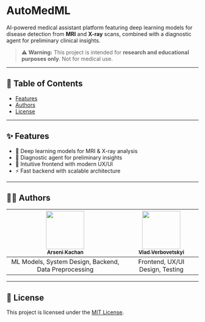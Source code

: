 # AutoMedML

AI-powered medical assistant platform featuring deep learning models for disease detection from **MRI** and **X-ray** scans, combined with a diagnostic agent for preliminary clinical insights.  

> ⚠️ **Warning:** This project is intended for **research and educational purposes only**. Not for medical use.
---
## 📑 Table of Contents
- [Features](#-features)
- [Authors](#-authors)
- [License](#-license)

---
## ✨ Features
- 🧠 Deep learning models for MRI & X-ray analysis
- 🤖 Diagnostic agent for preliminary insights
- 🎨 Intuitive frontend with modern UX/UI
- ⚡ Fast backend with scalable architecture
---

## 👨‍💻 Authors
| [<img src="https://github.com/11username11.png" width="100px" /><br><sub>Arseni Kachan</sub>](https://github.com/11username11) | [<img src="https://github.com/Amatsuhabe.png" width="100px" /><br><sub>Vlad Verbovetskyi</sub>](https://github.com/Amatsuhabe) |
| :---: | :---: |
| ML Models, System Design, Backend, Data Preprocessing | Frontend, UX/UI Design, Testing |
---
## 📜 License
This project is licensed under the [MIT License](LICENSE).
